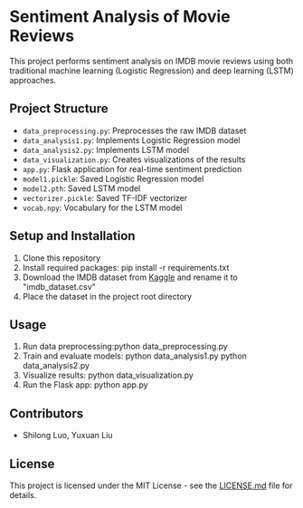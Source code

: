 # Sentiment Analysis of Movie Reviews

This project performs sentiment analysis on IMDB movie reviews using both traditional machine learning (Logistic Regression) and deep learning (LSTM) approaches.

## Project Structure

- `data_preprocessing.py`: Preprocesses the raw IMDB dataset
- `data_analysis1.py`: Implements Logistic Regression model
- `data_analysis2.py`: Implements LSTM model
- `data_visualization.py`: Creates visualizations of the results
- `app.py`: Flask application for real-time sentiment prediction
- `model1.pickle`: Saved Logistic Regression model
- `model2.pth`: Saved LSTM model
- `vectorizer.pickle`: Saved TF-IDF vectorizer
- `vocab.npy`: Vocabulary for the LSTM model

## Setup and Installation

1. Clone this repository
2. Install required packages: pip install -r requirements.txt
3. Download the IMDB dataset from [Kaggle](https://www.kaggle.com/datasets/lakshmi25npathi/imdb-dataset-of-50k-movie-reviews) and rename it to "imdb_dataset.csv"
4. Place the dataset in the project root directory

## Usage

1. Run data preprocessing:python data_preprocessing.py
2. Train and evaluate models:
python data_analysis1.py
python data_analysis2.py
3. Visualize results:
python data_visualization.py
4. Run the Flask app:
python app.py


## Contributors

- Shilong Luo, Yuxuan Liu

## License

This project is licensed under the MIT License - see the [LICENSE.md](LICENSE.md) file for details.
